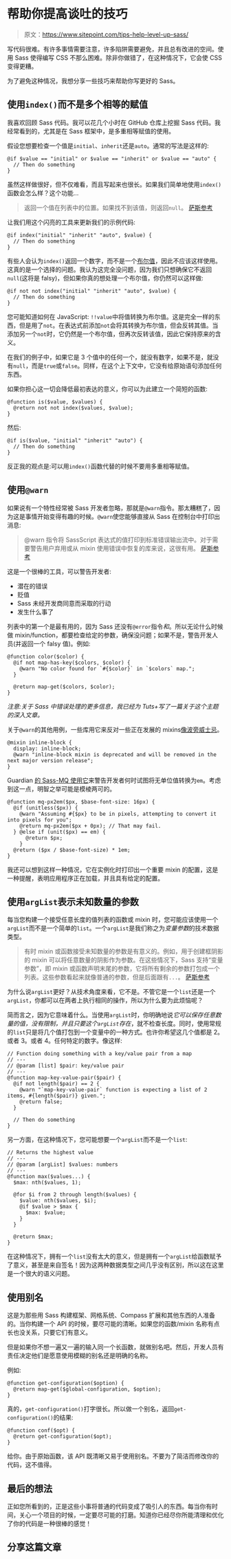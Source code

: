 # 帮助你提高谈吐的技巧

> 原文：<https://www.sitepoint.com/tips-help-level-up-sass/>

写代码很难。有许多事情需要注意，许多陷阱需要避免，并且总有改进的空间。使用 Sass 使得编写 CSS 不那么困难。除非你做错了，在这种情况下，它会使 CSS 变得更糟。

为了避免这种情况，我想分享一些技巧来帮助你写更好的 Sass。

## 使用`index()`而不是多个相等的赋值

我喜欢回顾 Sass 代码。我可以花几个小时在 GitHub 仓库上挖掘 Sass 代码。我经常看到的，尤其是在 Sass 框架中，是多重相等赋值的使用。

假设您想要检查一个值是`initial`、`inherit`还是`auto`。通常的写法是这样的:

```
@if $value == "initial" or $value == "inherit" or $value == "auto" {
  // Then do something
}
```

虽然这样做很好，但不仅难看，而且写起来也很长。如果我们简单地使用`index()`函数会怎么样？这个功能…

> 返回一个值在列表中的位置。如果找不到该值，则返回`null`。
> [萨斯参考](http://sass-lang.com/documentation/Sass/Script/Functions.html#index-instance_method)

让我们用这个闪亮的工具来更新我们的示例代码:

```
@if index("initial" "inherit" "auto", $value) {
  // Then do something
}
```

有些人会认为`index()`返回一个数字，而不是一个[布尔值](https://www.sitepoint.com/boolean-data-type/)，因此不应该这样使用。这真的是一个选择的问题。我认为这完全没问题，因为我们只想确保它不返回`null`(这将是 falsy)，但如果你真的想处理一个布尔值，你仍然可以这样做:

```
@if not not index("initial" "inherit" "auto", $value) {
  // Then do something
}
```

您可能知道如何在 JavaScript: `!!value`中将值转换为布尔值。这是完全一样的东西，但是用了`not`。在表达式前添加`not`会将其转换为布尔值，但会反转其值。当添加另一个`not`时，它仍然是一个布尔值，但再次反转该值，因此它保持原来的含义。

在我们的例子中，如果它是 3 个值中的任何一个，就没有数字，如果不是，就没有`null`，而是`true`或`false`。同样，在这个上下文中，它没有给原始语句添加任何东西。

如果你担心这一切会降低最初表达的意义，你可以为此建立一个简短的函数:

```
@function is($value, $values) {
  @return not not index($values, $value);
}
```

然后:

```
@if is($value, "initial" "inherit" "auto") {
  // Then do something
}
```

反正我的观点是:可以用`index()`函数代替的时候不要用多重相等赋值。

## 使用`@warn`

如果说有一个特性经常被 Sass 开发者忽略，那就是`@warn`指令。那太糟糕了，因为这是事情开始变得有趣的时候。`@warn`使您能够直接从 Sass 在控制台中打印出消息:

> @warn 指令将 SassScript 表达式的值打印到标准错误输出流中。对于需要警告用户弃用或从 mixin 使用错误中恢复的库来说，这很有用。
> [萨斯参考](http://sass-lang.com/documentation/file.SASS_REFERENCE.html#_6)

这是一个很棒的工具，可以警告开发者:

*   潜在的错误
*   贬值
*   Sass 未经开发商同意而采取的行动
*   发生什么事了

列表中的第一个是最有用的，因为 Sass 还没有`@error`指令*和*。所以无论什么时候做 mixin/function，都要检查给定的参数，确保没问题；如果不是，警告开发人员(并返回一个 falsy 值)。例如:

```
@function color($color) {
  @if not map-has-key($colors, $color) {
    @warn "No color found for `#{$color}` in `$colors` map.";
  }

  @return map-get($colors, $color);
}
```

*注意:关于 Sass 中错误处理的更多信息，我已经为 Tuts+写了一篇关于这个主题的深入文章。*

关于`@warn`的其他用例，一些库用它来反对一些正在发展的 mixins[像波旁威士忌](https://github.com/thoughtbot/bourbon/blob/55b18a209826064c8ee3dfd5adf1888c715a2596/dist/_bourbon-deprecated-upcoming.scss#L7)。

```
@mixin inline-block {
  display: inline-block;
  @warn "inline-block mixin is deprecated and will be removed in the next major version release";
}
```

Guardian [的 Sass-MQ 使用它](https://github.com/guardian/sass-mq/blob/ab8c99b531ae6485d568f379a520c4a96000d595/_mq.scss#L29)来警告开发者何时试图将无单位值转换为`em`。考虑到这一点，明智之举可能是模棱两可的。

```
@function mq-px2em($px, $base-font-size: 16px) {
  @if (unitless($px)) {
    @warn "Assuming #{$px} to be in pixels, attempting to convert it into pixels for you";
    @return mq-px2em($px + 0px); // That may fail.
  } @else if (unit($px) == em) {
      @return $px;
    }
  @return ($px / $base-font-size) * 1em;
}
```

我还可以想到这样一种情况，它在实例化时打印出一个重要 mixin 的配置，这是一种提醒，表明应用程序正在加载，并且具有给定的配置。

## 使用`argList`表示未知数量的参数

每当您构建一个接受任意长度的值列表的函数或 mixin 时，您可能应该使用一个`argList`而不是一个简单的`list`。一个`argList`是我们称之为*变量参数*的技术数据类型。

> 有时 mixin 或函数接受未知数量的参数是有意义的。例如，用于创建框阴影的 mixin 可以将任意数量的阴影作为参数。在这些情况下，Sass 支持“变量参数”，即 mixin 或函数声明末尾的参数，它将所有剩余的参数打包成一个列表。这些参数看起来就像普通的参数，但是后面跟有`...`。
> [萨斯参考](http://sass-lang.com/documentation/file.SASS_REFERENCE.html#variable_arguments)

为什么说`argList`更好？从技术角度来看，它不是。不管它是一个`list`还是一个`argList`，你都可以在两者上执行相同的操作，所以为什么要为此烦恼呢？

简而言之，因为它意味着什么。当使用`argList`时，你明确地说*它可以保存任意数量的值，没有限制，并且只要这个`argList`存在*，就不检查长度。同时，使用常规的`list`只是将几个值打包到一个变量中的一种方式。也许你希望这几个值都是 2。或者 3。或者 4。任何特定的数字。像这样:

```
// Function doing something with a key/value pair from a map
// ---
// @param [list] $pair: key/value pair
// ---
@function map-key-value-pair($pair) {
  @if not length($pair) == 2 {
    @warn "`map-key-value-pair` function is expecting a list of 2 items, #{length($pair)} given.";
    @return false;
  }

  // Then do something
}
```

另一方面，在这种情况下，您可能想要一个`argList`而不是一个`list`:

```
// Returns the highest value
// ---
// @param [argList] $values: numbers
// ---
@function max($values...) {
  $max: nth($values, 1);

  @for $i from 2 through length($values) {
    $value: nth($values, $i);
    @if $value > $max {
      $max: $value;
    }
  }

  @return $max;
}
```

在这种情况下，拥有一个`list`没有太大的意义，但是拥有一个`argList`给函数赋予了意义，甚至是来自签名！因为这两种数据类型之间几乎没有区别，所以这在这里是一个很大的语义问题。

## 使用别名

这是为那些用 Sass 构建框架、网格系统、Compass 扩展和其他东西的人准备的。当你构建一个 API 的时候，要尽可能的清晰。如果您的函数/mixin 名称有点长也没关系，只要它们有意义。

但是如果你不想一遍又一遍的输入同一个长函数，就做别名吧。然后，开发人员有责任决定他们是愿意使用模糊的别名还是明确的名称。

例如:

```
@function get-configuration($option) {
  @return map-get($global-configuration, $option);
}
```

真的，`get-configuration()`打字很长。所以做一个别名，返回`get-configuration()`的结果:

```
@function conf($opt) {
  @return get-configuration($opt);
}
```

给你。由于原始函数，该 API 既清晰又易于使用别名。不要为了简洁而修改你的代码，这不值得。

## 最后的想法

正如您所看到的，正是这些小事将普通的代码变成了吸引人的东西。每当你有时间，关心一个项目的时候，一定要尽可能的打磨。知道你已经尽你所能清理和优化了你的代码是一种很棒的感觉！

## 分享这篇文章